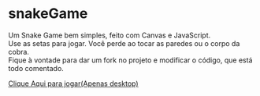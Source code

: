 # snakeGame
Um Snake Game bem simples, feito com Canvas e JavaScript.<br />
Use as setas para jogar. Você perde ao tocar as paredes ou o corpo da cobra.<br />
Fique à vontade para dar um fork no projeto e modificar o código, que está todo comentado. <br />

[Clique Aqui para jogar(Apenas desktop)](https://cybsouza.github.io/snake/)
